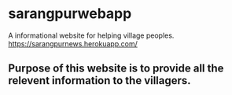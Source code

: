 # sarangpurwebapp
A informational website for helping village peoples.
https://sarangpurnews.herokuapp.com/

## Purpose of this website is to provide all the relevent information to the villagers. 

